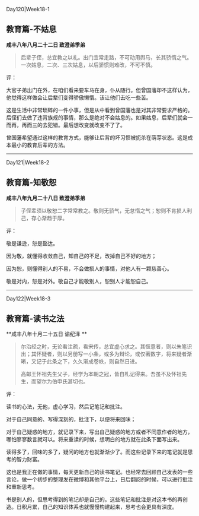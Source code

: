 Day120|Week18-1

## 教育篇-不姑息

**咸丰八年八月二十二日 致澄弟季弟**

>后辈子侄，总宜教之以礼。出门宜常走路，不可动用舆马，长其骄惰之气。一次姑息，二次、三次姑息，以后骄惯则难改，不可不慎。

评：

大官子弟出门在外，在咱们看来要车马在身，仆从随行。但曾国藩却不这样认为，他觉得这样做会让后辈们变得骄傲懒惰。该让他们去吃一些苦。

这是生活中非常琐碎的一件小事，但是从中看到曾国藩也是对其非常要求严格的。后侄们去做了违背族规的事情，那么是绝对不会姑息的。如果姑息，后辈们就会一而再，再而三的去犯错。最后想改变就改变不了了。

曾国藩希望通过这样的教育方式，能够让后背的坏习惯被扼杀在萌芽状态。这是成本最小的教育后辈的方法。

------

Day121|Week18-2

## 教育篇-知敬恕

**咸丰八年九月二十八日 致澄弟季弟**

>子侄辈须以敬恕二字常常教之。敬则无骄气，无怠惰之气；恕则不肯损人利己，存心渐趋于厚。

评：

敬是谦逊，恕是豁达。

因为敬，就懂得收敛自己，知自己的不足，改掉自己不好的地方；

因为恕，则懂得别人的不易，不会做损人的事情，对他人有一颗慈善心。

敬是对内，恕是对外。敬自己才能敬别人，恕别人才能恕自己。

------

Day122|Week18-3

## 教育篇-读书之法

**咸丰八年十月二十五日 谕纪泽 **

>尔治经之时，无论看注疏，看宋传，总宜虚心求之。其惬意者，则以朱笔识出；其怀疑者，则以另册写一小条，或多为辩论，或仅著数字，将来疑者渐晰，又记于此条之下，久久渐成卷帙，则自然日进。
>
>高邮王怀祖先生父子，经学为本朝之冠，皆自札记得来。吾虽不及怀祖先生，而望尔为伯申氏甚切也。

评：

读书的心法，无他，虚心学习，然后记笔记和批注。

对于自己同意的、写得深刻的，批注下，以便将来回味；

对于自己疑惑的地方，就记录下来，写出自己疑惑的地方或者不同意作者的地方，哪怕寥寥数言就可以。将来重读的时候，想明白的地方就在此条下面写出来。

读得多了，回味的多了，疑问的地方也就渐渐少了。而这些记录下来的笔记就是思考的智力财富。

这也是我正在做的事情，每天更新自己的读书笔记。也经常去回顾自己发表的一些言论，做一个初步的整理发在微博和其他平台上，日后翻阅的时候，可以进行批注和重新思考。

书是别人的，但思考得到的笔记却是自己的。这些笔记和批注是对这本书的再创造。日积月累，自己的知识体系也就慢慢构建起来，思考也会更具有深度。



